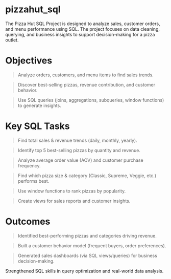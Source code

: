 # pizzahut_sql

The Pizza Hut SQL Project is designed to analyze sales, customer orders, and menu performance using SQL. The project focuses on data cleaning, querying, and business insights to support decision-making for a pizza outlet.

# Objectives

> Analyze orders, customers, and menu items to find sales trends.

> Discover best-selling pizzas, revenue contribution, and customer behavior.

> Use SQL queries (joins, aggregations, subqueries, window functions) to generate insights.

# Key SQL Tasks

> Find total sales & revenue trends (daily, monthly, yearly).

> Identify top 5 best-selling pizzas by quantity and revenue.

> Analyze average order value (AOV) and customer purchase frequency.

> Find which pizza size & category (Classic, Supreme, Veggie, etc.) performs best.

> Use window functions to rank pizzas by popularity.

> Create views for sales reports and customer insights.

# Outcomes

> Identified best-performing pizzas and categories driving revenue.

> Built a customer behavior model (frequent buyers, order preferences).

> Generated sales dashboards (via SQL views/queries) for business decision-making.

Strengthened SQL skills in query optimization and real-world data analysis.

